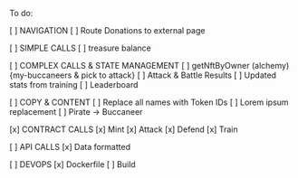 To do:

[ ] NAVIGATION
[ ] Route Donations to external page

[ ] SIMPLE CALLS
[ ] treasure balance

[ ] COMPLEX CALLS & STATE MANAGEMENT
[ ] getNftByOwner (alchemy) {my-buccaneers & pick to attack}
[ ] Attack & Battle Results
[ ] Updated stats from training
[ ] Leaderboard

[ ] COPY & CONTENT
[ ] Replace all names with Token IDs
[ ] Lorem ipsum replacement
[ ] Pirate -> Buccaneer

[x] CONTRACT CALLS
[x] Mint
[x] Attack
[x] Defend
[x] Train

[ ] API CALLS
[x] Data formatted

[ ] DEVOPS
[x] Dockerfile
[ ] Build

